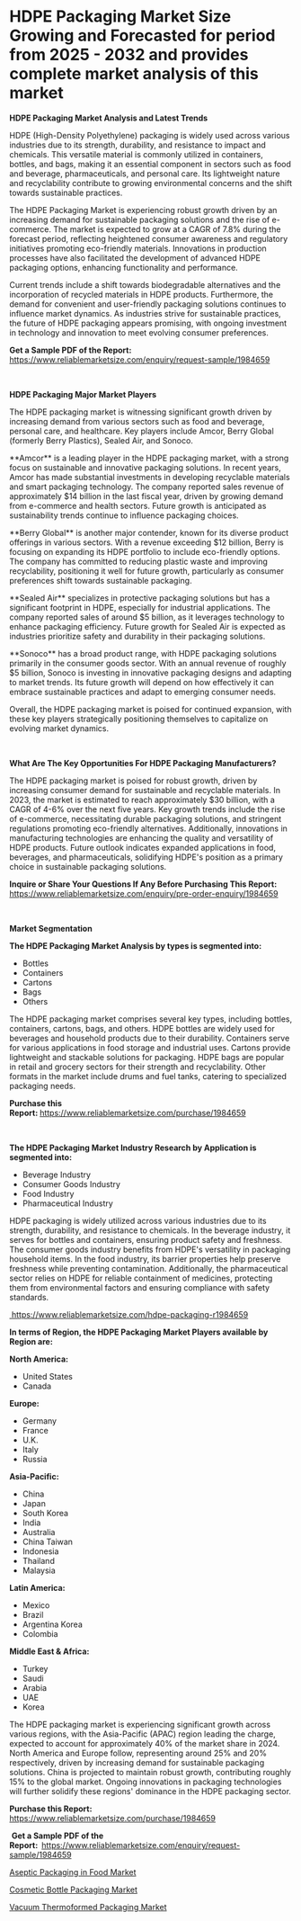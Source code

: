 <p><h1>HDPE Packaging Market Size Growing and Forecasted for period from 2025 - 2032 and provides complete market analysis of this market</h1></p><p><strong>HDPE Packaging Market Analysis and Latest Trends</strong></p>
<p><p>HDPE (High-Density Polyethylene) packaging is widely used across various industries due to its strength, durability, and resistance to impact and chemicals. This versatile material is commonly utilized in containers, bottles, and bags, making it an essential component in sectors such as food and beverage, pharmaceuticals, and personal care. Its lightweight nature and recyclability contribute to growing environmental concerns and the shift towards sustainable practices.</p><p>The HDPE Packaging Market is experiencing robust growth driven by an increasing demand for sustainable packaging solutions and the rise of e-commerce. The market is expected to grow at a CAGR of 7.8% during the forecast period, reflecting heightened consumer awareness and regulatory initiatives promoting eco-friendly materials. Innovations in production processes have also facilitated the development of advanced HDPE packaging options, enhancing functionality and performance.</p><p>Current trends include a shift towards biodegradable alternatives and the incorporation of recycled materials in HDPE products. Furthermore, the demand for convenient and user-friendly packaging solutions continues to influence market dynamics. As industries strive for sustainable practices, the future of HDPE packaging appears promising, with ongoing investment in technology and innovation to meet evolving consumer preferences.</p></p>
<p><strong>Get a Sample PDF of the Report:&nbsp;</strong> <a href="https://www.reliablemarketsize.com/enquiry/request-sample/1984659?utm_campaign=1133&utm_medium=2&utm_source=Github&utm_content=ia&utm_term=08032025&utm_id=hdpe-packaging">https://www.reliablemarketsize.com/enquiry/request-sample/1984659</a></p>
<p>&nbsp;</p>
<p><strong>HDPE Packaging Major Market Players</strong></p>
<p><p>The HDPE packaging market is witnessing significant growth driven by increasing demand from various sectors such as food and beverage, personal care, and healthcare. Key players include Amcor, Berry Global (formerly Berry Plastics), Sealed Air, and Sonoco.</p><p>**Amcor** is a leading player in the HDPE packaging market, with a strong focus on sustainable and innovative packaging solutions. In recent years, Amcor has made substantial investments in developing recyclable materials and smart packaging technology. The company reported sales revenue of approximately $14 billion in the last fiscal year, driven by growing demand from e-commerce and health sectors. Future growth is anticipated as sustainability trends continue to influence packaging choices.</p><p>**Berry Global** is another major contender, known for its diverse product offerings in various sectors. With a revenue exceeding $12 billion, Berry is focusing on expanding its HDPE portfolio to include eco-friendly options. The company has committed to reducing plastic waste and improving recyclability, positioning it well for future growth, particularly as consumer preferences shift towards sustainable packaging.</p><p>**Sealed Air** specializes in protective packaging solutions but has a significant footprint in HDPE, especially for industrial applications. The company reported sales of around $5 billion, as it leverages technology to enhance packaging efficiency. Future growth for Sealed Air is expected as industries prioritize safety and durability in their packaging solutions.</p><p>**Sonoco** has a broad product range, with HDPE packaging solutions primarily in the consumer goods sector. With an annual revenue of roughly $5 billion, Sonoco is investing in innovative packaging designs and adapting to market trends. Its future growth will depend on how effectively it can embrace sustainable practices and adapt to emerging consumer needs.</p><p>Overall, the HDPE packaging market is poised for continued expansion, with these key players strategically positioning themselves to capitalize on evolving market dynamics.</p></p>
<p>&nbsp;</p>
<p><strong>What Are The Key Opportunities For HDPE Packaging Manufacturers?</strong></p>
<p><p>The HDPE packaging market is poised for robust growth, driven by increasing consumer demand for sustainable and recyclable materials. In 2023, the market is estimated to reach approximately $30 billion, with a CAGR of 4-6% over the next five years. Key growth trends include the rise of e-commerce, necessitating durable packaging solutions, and stringent regulations promoting eco-friendly alternatives. Additionally, innovations in manufacturing technologies are enhancing the quality and versatility of HDPE products. Future outlook indicates expanded applications in food, beverages, and pharmaceuticals, solidifying HDPE's position as a primary choice in sustainable packaging solutions.</p></p>
<p><strong>Inquire or Share Your Questions If Any Before Purchasing This Report:</strong> <a href="https://www.reliablemarketsize.com/enquiry/pre-order-enquiry/1984659?utm_campaign=1133&utm_medium=2&utm_source=Github&utm_content=ia&utm_term=08032025&utm_id=hdpe-packaging">https://www.reliablemarketsize.com/enquiry/pre-order-enquiry/1984659</a></p>
<p>&nbsp;</p>
<p><strong>Market Segmentation</strong></p>
<p><strong>The HDPE Packaging Market Analysis by types is segmented into:</strong></p>
<p><ul><li>Bottles</li><li>Containers</li><li>Cartons</li><li>Bags</li><li>Others</li></ul></p>
<p><p>The HDPE packaging market comprises several key types, including bottles, containers, cartons, bags, and others. HDPE bottles are widely used for beverages and household products due to their durability. Containers serve for various applications in food storage and industrial uses. Cartons provide lightweight and stackable solutions for packaging. HDPE bags are popular in retail and grocery sectors for their strength and recyclability. Other formats in the market include drums and fuel tanks, catering to specialized packaging needs.</p></p>
<p><strong>Purchase this Report:&nbsp;</strong><a href="https://www.reliablemarketsize.com/purchase/1984659?utm_campaign=1133&utm_medium=2&utm_source=Github&utm_content=ia&utm_term=08032025&utm_id=hdpe-packaging">https://www.reliablemarketsize.com/purchase/1984659</a></p>
<p>&nbsp;</p>
<p><strong>The HDPE Packaging Market Industry Research by Application is segmented into:</strong></p>
<p><ul><li>Beverage Industry</li><li>Consumer Goods Industry</li><li>Food Industry</li><li>Pharmaceutical Industry</li></ul></p>
<p><p>HDPE packaging is widely utilized across various industries due to its strength, durability, and resistance to chemicals. In the beverage industry, it serves for bottles and containers, ensuring product safety and freshness. The consumer goods industry benefits from HDPE's versatility in packaging household items. In the food industry, its barrier properties help preserve freshness while preventing contamination. Additionally, the pharmaceutical sector relies on HDPE for reliable containment of medicines, protecting them from environmental factors and ensuring compliance with safety standards.</p></p>
<p><a href="https://www.reliablemarketsize.com/hdpe-packaging-r1984659?utm_campaign=1133&utm_medium=2&utm_source=Github&utm_content=ia&utm_term=08032025&utm_id=hdpe-packaging">&nbsp;https://www.reliablemarketsize.com/hdpe-packaging-r1984659</a></p>
<p><strong>In terms of Region, the HDPE Packaging Market Players available by Region are:</strong></p>
<p>
    <p> <strong> North America: </strong>
        <ul>
            <li>United States</li>
            <li>Canada</li>
        </ul>
        </p> 
    <p> <strong> Europe: </strong>
        <ul>
            <li>Germany</li>
            <li>France</li>
            <li>U.K.</li>
            <li>Italy</li>
            <li>Russia</li>
        </ul>
        </p> 
    <p> <strong> Asia-Pacific: </strong>
        <ul>
            <li>China</li>
            <li>Japan</li>
            <li>South Korea</li>
            <li>India</li>
            <li>Australia</li>
            <li>China Taiwan</li>
            <li>Indonesia</li>
            <li>Thailand</li>
            <li>Malaysia</li>
        </ul>
        </p> 
    <p> <strong> Latin America: </strong>
        <ul>
            <li>Mexico</li>
            <li>Brazil</li>
            <li>Argentina Korea</li>
            <li>Colombia</li>
        </ul>
        </p> 
    <p> <strong> Middle East & Africa: </strong>
        <ul>
            <li>Turkey</li>
            <li>Saudi</li>
            <li>Arabia</li>
            <li>UAE</li>
            <li>Korea</li>
        </ul>
    </p>
    </p>
<p><p>The HDPE packaging market is experiencing significant growth across various regions, with the Asia-Pacific (APAC) region leading the charge, expected to account for approximately 40% of the market share in 2024. North America and Europe follow, representing around 25% and 20% respectively, driven by increasing demand for sustainable packaging solutions. China is projected to maintain robust growth, contributing roughly 15% to the global market. Ongoing innovations in packaging technologies will further solidify these regions' dominance in the HDPE packaging sector.</p></p>
<p><strong>Purchase this Report: </strong><a href="https://www.reliablemarketsize.com/purchase/1984659?utm_campaign=1133&utm_medium=2&utm_source=Github&utm_content=ia&utm_term=08032025&utm_id=hdpe-packaging">https://www.reliablemarketsize.com/purchase/1984659</a></p>
<p>&nbsp;<strong>Get a Sample PDF of the Report:&nbsp;&nbsp;</strong><a href="https://www.reliablemarketsize.com/enquiry/request-sample/1984659?utm_campaign=1133&utm_medium=2&utm_source=Github&utm_content=ia&utm_term=08032025&utm_id=hdpe-packaging">https://www.reliablemarketsize.com/enquiry/request-sample/1984659</a></p>
<p><strong></strong></p>
<p><p><a href="https://github.com/hiwatchucuy/Market-Research-Report-List-1/blob/main/aseptic-packaging-in-food-market.md?utm_campaign=1133&utm_medium=2&utm_source=Github&utm_content=ia&utm_term=08032025&utm_id=hdpe-packaging">Aseptic Packaging in Food Market</a></p><p><a href="https://github.com/WillieWoodard/Market-Research-Report-List-7/blob/main/cosmetic-bottle-packaging-market.md?utm_campaign=1133&utm_medium=2&utm_source=Github&utm_content=ia&utm_term=08032025&utm_id=hdpe-packaging">Cosmetic Bottle Packaging Market</a></p><p><a href="https://github.com/ftnlewins/Market-Research-Report-List-1/blob/main/vacuum-thermoformed-packaging-market.md?utm_campaign=1133&utm_medium=2&utm_source=Github&utm_content=ia&utm_term=08032025&utm_id=hdpe-packaging">Vacuum Thermoformed Packaging Market</a></p></p>